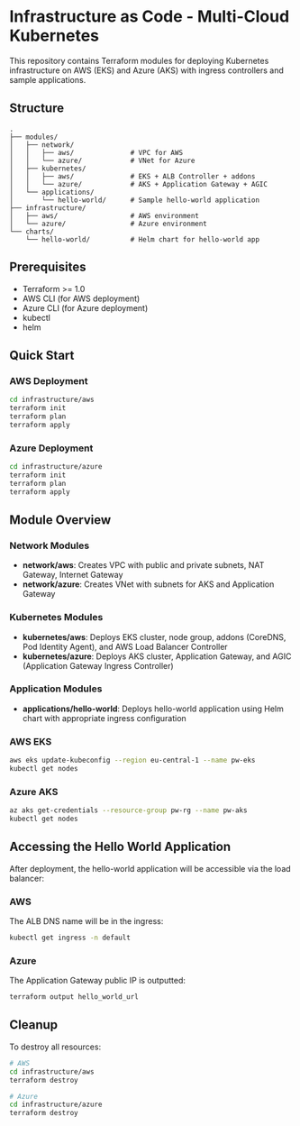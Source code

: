 # Infrastructure as Code - Multi-Cloud Kubernetes

This repository contains Terraform modules for deploying Kubernetes infrastructure on AWS (EKS) and Azure (AKS) with ingress controllers and sample applications.

## Structure

```
.
├── modules/
│   ├── network/
│   │   ├── aws/              # VPC for AWS
│   │   └── azure/            # VNet for Azure
│   ├── kubernetes/
│   │   ├── aws/              # EKS + ALB Controller + addons
│   │   └── azure/            # AKS + Application Gateway + AGIC
│   └── applications/
│       └── hello-world/      # Sample hello-world application
├── infrastructure/
│   ├── aws/                  # AWS environment
│   └── azure/                # Azure environment
└── charts/
    └── hello-world/          # Helm chart for hello-world app
```

## Prerequisites

- Terraform >= 1.0
- AWS CLI (for AWS deployment)
- Azure CLI (for Azure deployment)
- kubectl
- helm

## Quick Start

### AWS Deployment

```bash
cd infrastructure/aws
terraform init
terraform plan
terraform apply
```

### Azure Deployment

```bash
cd infrastructure/azure
terraform init
terraform plan
terraform apply
```

## Module Overview

### Network Modules
- **network/aws**: Creates VPC with public and private subnets, NAT Gateway, Internet Gateway
- **network/azure**: Creates VNet with subnets for AKS and Application Gateway

### Kubernetes Modules
- **kubernetes/aws**: Deploys EKS cluster, node group, addons (CoreDNS, Pod Identity Agent), and AWS Load Balancer Controller
- **kubernetes/azure**: Deploys AKS cluster, Application Gateway, and AGIC (Application Gateway Ingress Controller)

### Application Modules
- **applications/hello-world**: Deploys hello-world application using Helm chart with appropriate ingress configuration

### AWS EKS
```bash
aws eks update-kubeconfig --region eu-central-1 --name pw-eks
kubectl get nodes
```

### Azure AKS
```bash
az aks get-credentials --resource-group pw-rg --name pw-aks
kubectl get nodes
```

## Accessing the Hello World Application

After deployment, the hello-world application will be accessible via the load balancer:

### AWS
The ALB DNS name will be in the ingress:
```bash
kubectl get ingress -n default
```

### Azure
The Application Gateway public IP is outputted:
```bash
terraform output hello_world_url
```

## Cleanup

To destroy all resources:

```bash
# AWS
cd infrastructure/aws
terraform destroy

# Azure
cd infrastructure/azure
terraform destroy
```

